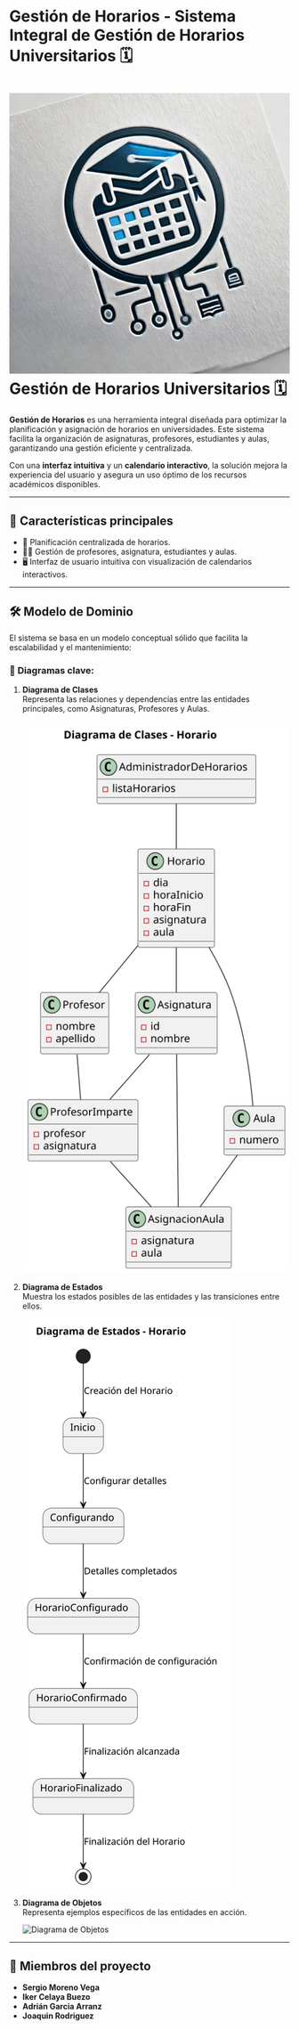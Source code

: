 # Gestión de Horarios - Sistema Integral de Gestión de Horarios Universitarios 🗓️

# ![Gestión de Horarios](logo.png) Gestión de Horarios Universitarios 🗓️

**Gestión de Horarios** es una herramienta integral diseñada para optimizar la planificación y asignación de horarios en universidades. Este sistema facilita la organización de asignaturas, profesores, estudiantes y aulas, garantizando una gestión eficiente y centralizada.  

Con una **interfaz intuitiva** y un **calendario interactivo**, la solución mejora la experiencia del usuario y asegura un uso óptimo de los recursos académicos disponibles.

---

## 🚀 **Características principales**
- 📅 Planificación centralizada de horarios.
- 👩‍🏫 Gestión de profesores, asignatura, estudiantes y aulas.
- 🖥️ Interfaz de usuario intuitiva con visualización de calendarios interactivos.

---

## 🛠️ **Modelo de Dominio**
El sistema se basa en un modelo conceptual sólido que facilita la escalabilidad y el mantenimiento:

### 📌 **Diagramas clave**:
1. **Diagrama de Clases**  
   Representa las relaciones y dependencias entre las entidades principales, como Asignaturas, Profesores y Aulas.
   
   ![Diagrama de Clases](images/modelosUML/modelosUML/DiagramaDeClases.svg)

2. **Diagrama de Estados**  
   Muestra los estados posibles de las entidades y las transiciones entre ellos.

   ![Diagrama de Estados](images/modelosUML/modelosUML/DiagramaDeEstados.svg)

3. **Diagrama de Objetos**  
   Representa ejemplos específicos de las entidades en acción.

   ![Diagrama de Objetos](images/modelosUML/modelosUML/diagrama_objetos.png)

---

## 👥 **Miembros del proyecto**
- **Sergio Moreno Vega**
- **Iker Celaya Buezo**
- **Adrián Garcia Arranz**
- **Joaquin Rodriguez**
